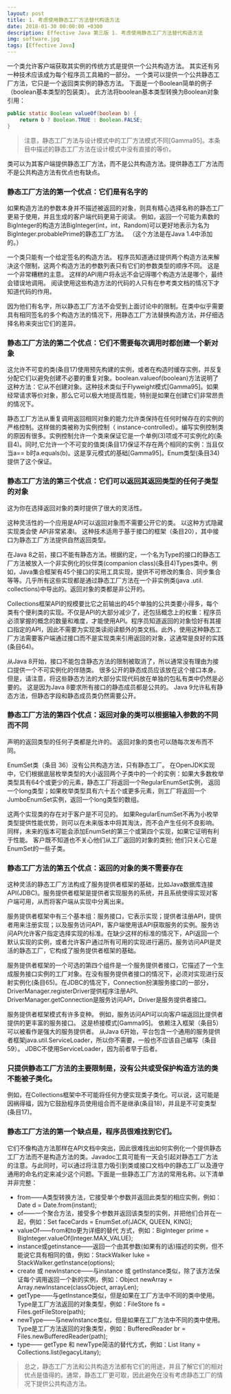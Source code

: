 ```yaml
---
layout: post
title: 1. 考虑使用静态工厂方法替代构造方法
date: 2018-01-30 00:00:00 +0300
description: Effective Java 第三版 1. 考虑使用静态工厂方法替代构造方法
img: software.jpg
tags: [Effective Java]
---
```


一个类允许客户端获取其实例的传统方式是提供一个公共构造方法。 其实还有另一种技术应该成为每个程序员工具箱的一部分。 一个类可以提供一个公共静态工厂方法，它只是一个返回类实例的静态方法。 下面是一个Boolean简单的例子（boolean基本类型的包装类）。 此方法将boolean基本类型转换为Boolean对象引用：
```java
public static Boolean valueOf(boolean b) {
    return b ? Boolean.TRUE : Boolean.FALSE;
}
```
> 注意，静态工厂方法与设计模式中的工厂方法模式不同[Gamma95]。本条目中描述的静态工厂方法在设计模式中没有直接的等价。

类可以为其客户端提供静态工厂方法，而不是公共构造方法。提供静态工厂方法而不是公共构造方法有优点也有缺点。
### 静态工厂方法的第一个优点：它们是有名字的
如果构造方法的参数本身并不描述被返回的对象，则具有精心选择名称的静态工厂更易于使用，并且生成的客户端代码更易于阅读。 例如，返回一个可能为素数的BigInteger的构造方法BigInteger(int，int，Random)可以更好地表示为名为BigInteger.probablePrime的静态工厂方法。 （这个方法是在Java 1.4中添加的。）

一个类只能有一个给定签名的构造方法。 程序员知道通过提供两个构造方法来解决这个限制，这两个构造方法的参数列表只有它们的参数类型的顺序不同。 这是一个非常糟糕的主意。 这样的API用户将永远不会记得哪个构造方法是哪个，最终会错误地调用。 阅读使用这些构造方法的代码的人只有在参考类文档的情况下才知道代码的作用。

因为他们有名字，所以静态工厂方法不会受到上面讨论中的限制。在类中似乎需要具有相同签名的多个构造方法的情况下，用静态工厂方法替换构造方法，并仔细选择名称来突出它们的差异。

### 静态工厂方法的第二个优点：它们不需要每次调用时都创建一个新对象
这允许不可变的类(条目17)使用预先构建的实例，或者在构造时缓存实例，并反复分配它们以避免创建不必要的重复对象。boolean.valueof(boolean)方法说明了这种方法：它从不创建对象。这种技术类似于Flyweight模式[Gamma95]。如果经常请求等价对象，那么它可以极大地提高性能，特别是如果在创建它们非常昂贵的情况下。

静态工厂方法从重复调用返回相同对象的能力允许类保持在任何时候存在的实例的严格控制。这样做的类被称为实例控制（ instance-controlled）。编写实例控制类的原因有很多。实例控制允许一个类来保证它是一个单例(3)项或不可实例化的(条目4)。同时,它允许一个不可变的值类(条目17)保证不存在两个相同的实例：当且仅当a== b时a.equals(b)。这是享元模式的基础[Gamma95]。Enum类型(条目34)提供了这个保证。

### 静态工厂方法的第三个优点：它们可以返回其返回类型的任何子类型的对象
这为你在选择返回对象的类时提供了很大的灵活性。

这种灵活性的一个应用是API可以返回对象而不需要公开它的类。 以这种方式隐藏实现类会使 API非常紧凑I。 这种技术适用于基于接口的框架（条目20），其中接口为静态工厂方法提供自然返回类型。

在Java 8之前，接口不能有静态方法。根据约定，一个名为Type的接口的静态工厂方法被放入一个非实例化的伙伴类(companion class)(条目4)Types类中。例如，Java集合框架有45个接口的实用工具实现，提供不可修改的集合、同步集合等等。几乎所有这些实现都是通过静态工厂方法在一个非实例类(java .util. collections)中导出的。返回对象的类都是非公开的。

Collections框架API的规模要比它之前输出的45个单独的公共类要小得多，每个类有个便利类的实现。不仅是API的大部分减少了，还包括概念上的权重：程序员必须掌握的概念的数量和难度，才能使用API。程序员知道返回的对象恰好有其接口指定的API，因此不需要为实现类读阅读额外的类文档。此外，使用这种静态工厂方法需要客户端通过接口而不是实现类来引用返回的对象，这通常是良好的实践(条目64)。

从Java 8开始，接口不能包含静态方法的限制被取消了，所以通常没有理由为接口提供一个不可实例化的伴随类。 很多公开的静态成员应该放在这个接口本身。 但是，请注意，将这些静态方法的大部分实现代码放在单独的包私有类中仍然是必要的。 这是因为Java 8要求所有接口的静态成员都是公共的。 Java 9允许私有静态方法，但静态字段和静态成员类仍然需要公开。

### 静态工厂方法的第四个优点：返回对象的类可以根据输入参数的不同而不同
声明的返回类型的任何子类都是允许的。 返回对象的类也可以随每次发布而不同。

EnumSet类（条目 36）没有公共构造方法，只有静态工厂。 在OpenJDK实现中，它们根据底层枚举类型的大小返回两个子类中的一个的实例：如果大多数枚举类型具有64个或更少的元素，静态工厂将返回一个RegularEnumSet实例， 返回一个long类型；如果枚举类型具有六十五个或更多元素，则工厂将返回一个JumboEnumSet实例，返回一个long类型的数组。

这两个实现类的存在对于客户是不可见的。 如果RegularEnumSet不再为小枚举类型提供性能优势，则可以在未来版本中将其淘汰，而不会产生任何不良影响。 同样，未来的版本可能会添加EnumSet的第三个或第四个实现，如果它证明有利于性能。 客户既不知道也不关心他们从工厂返回的对象的类别; 他们只关心它是EnumSet的一些子类。

### 静态工厂方法的第五个优点：返回的对象的类不需要存在
这种灵活的静态工厂方法构成了服务提供者框架的基础，比如Java数据库连接API(JDBC)。服务提供者框架是提供者实现服务的系统，并且系统使得实现对客户端可用，从而将客户端从实现中分离出来。

服务提供者框架中有三个基本组：服务接口，它表示实现；提供者注册API，提供者用来注册实现；以及服务访问API，客户端使用该API获取服务的实例。服务访问API允许客户指定选择实现的标准。在缺少这样的标准的情况下，API返回一个默认实现的实例，或者允许客户通过所有可用的实现进行遍历。服务访问API是灵活的静态工厂，它构成了服务提供者框架的基础。

服务提供者框架的一个可选的第四个组件是一个服务提供者接口，它描述了一个生成服务接口实例的工厂对象。在没有服务提供者接口的情况下，必须对实现进行反射实例化(条目65)。在JDBC的情况下，Connection扮演服务接口的一部分，DriverManager.registerDriver提供程序注册API、DriverManager.getConnection是服务访问API，Driver是服务提供者接口。

服务提供者框架模式有许多变种。 例如，服务访问API可以向客户端返回比提供者提供的更丰富的服务接口。 这是桥接模式[Gamma95]。 依赖注入框架（条目5）可以被看作是强大的服务提供者。 从Java 6开始，平台包含一个通用的服务提供者框架java.util.ServiceLoader，所以你不需要，一般也不应该自己编写（条目59）。 JDBC不使用ServiceLoader，因为前者早于后者。

### 只提供静态工厂方法的主要限制是，没有公共或受保护构造方法的类不能被子类化。
例如，在Collections框架中不可能将任何方便实现类子类化。可以说，这可能是因祸得福，因为它鼓励程序员使用组合而不是继承(条目18)，并且是不可变类型(条目17)。

### 静态工厂方法的第一个缺点是，程序员很难找到它们。
它们不像构造方法那样在API文档中突出，因此很难找出如何实例化一个提供静态工厂方法而不是构造方法的类。Javadoc工具可能有一天会引起对静态工厂方法的注意。与此同时，可以通过将注意力吸引到类或接口文档中的静态工厂以及遵守通用的命名约定来减少这个问题。下面是一些静态工厂方法的常用名称。以下清单并非完整：

- from——A类型转换方法，它接受单个参数并返回此类型的相应实例，例如：Date d = Date.from(instant);
- of——一个聚合方法，接受多个参数并返回该类型的实例，并把他们合并在一起，例如：Set<Rank> faceCards = EnumSet.of(JACK, QUEEN, KING);
- valueOf——from和to更为详细的替代 方式，例如：BigInteger prime = BigInteger.valueOf(Integer.MAX_VALUE);
- instance或getinstance——返回一个由其参数(如果有的话)描述的实例，但不能说它具有相同的值，例如：StackWalker luke = StackWalker.getInstance(options);
- create 或 newInstance——与instance 或 getInstance类似，除了该方法保证每个调用返回一个新的实例，例如：Object newArray = Array.newInstance(classObject, arrayLen);
- getType——与getInstance类似，但是如果在工厂方法中不同的类中使用。Type是工厂方法返回的对象类型，例如：FileStore fs = Files.getFileStore(path);
- newType——与newInstance类似，但是如果在工厂方法中不同的类中使用。Type是工厂方法返回的对象类型，例如：BufferedReader br = Files.newBufferedReader(path);
- type—— getType 和 newType简洁的替代方式，例如：List<Complaint> litany = Collections.list(legacyLitany);
> 总之，静态工厂方法和公共构造方法都有它们的用途，并且了解它们的相对优点是值得的。通常，静态工厂更可取，因此避免在没有考虑静态工厂的情况下提供公共构造方法。
